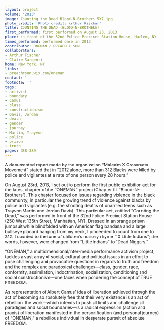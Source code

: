 ```yaml
---
layout: project
volume: '2013'
image: Counting_the_Dead_Blood-N-Brothers_5X7.jpg
photo_credit: 'Photo credit: Arthur Fischer'
title: COUNTING THE DEAD (BLOOD-N-BROTHERS)
first_performed: first performed on August 23, 2013
place: in front of the 32nd Police Precinct Station House, Harlem, NY
times_performed: performed once in 2013
contributor: ONEMAN / PREACH R SUN
collaborators:
- Arthur Fischer
- Claire Sargenti
home: New York, NY
links:
- preachrsun.wix.com/oneman
contact: ''
footnote: ''
tags:
- activist
- boundary
- Camus
- class
- constructionism
- Davis, Jordan
- death
- gender
- journey
- Martin, Trayvon
- police
- prison
- truth
pages: 388-389
---
```


A documented report made by the organization “Malcolm X Grassroots Movement” stated that in “2012 alone, more than 312 Blacks were killed by police and vigilantes at a rate of one person every 28 hours.”

On August 23rd, 2013, I set out to perform the first public exhibition act for the latest chapter of the “ONEMAN” project (Chapter III, “Blood-N-Brothers”). This chapter focused on issues regarding violence in the black community, in particular the growing trend of violence against blacks by police and vigilantes (e.g. the shooting deaths of unarmed teens such as Trayvon Martin and Jordan Davis). This particular act, entitled “Counting the Dead,” was performed in front of the 32nd Police Precinct Station House (250 West 135th Street, Manhattan, NY). Dressed in an orange prison jumpsuit while blindfolded with an American flag bandana and a large bullseye placard hanging from my neck, I proceeded to count from one to 312. I counted to the tune of children’s nursery rhyme “10 Little Indians”; the words, however, were changed from “Little Indians” to “Dead Niggers.”

“ONEMAN,” a multidimensional/inter-media performance activism project, tackles a vast array of social, cultural and political issues in an effort to pose challenging and provocative questions in regards to truth and freedom and the complex and paradoxical challenges—class, gender, race, conformity, assimilation, indoctrination, socialization, conditioning and social constructionism—one faces when pondering the concept of TRUE FREEDOM.

As representation of Albert Camus’ idea of liberation achieved through the act of  becoming so absolutely free that their very existence is an act of rebellion, the work—which intends to push all limits and challenge all paradigms and social boundaries—is a radical expression (action and praxis) of liberation manifested in the personification (and personal journey) of “ONEMAN,” a rebellious individual in desperate pursuit of absolute FREEDOM.
